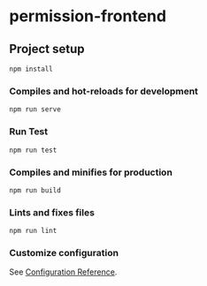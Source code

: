 # permission-frontend

## Project setup
```
npm install
```

### Compiles and hot-reloads for development
```
npm run serve
```

### Run Test
```
npm run test
```

### Compiles and minifies for production
```
npm run build
```

### Lints and fixes files
```
npm run lint
```

### Customize configuration
See [Configuration Reference](https://cli.vuejs.org/config/).

